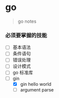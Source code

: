 # go

> go notes

### 必须要掌握的技能


- [ ] 基本语法
- [ ] 条件语句
- [ ] 错误处理
- [ ] 设计模式
- [ ] go 标准库
- [ ] gin
	- [x] gin hello world
	- [ ] argument parse